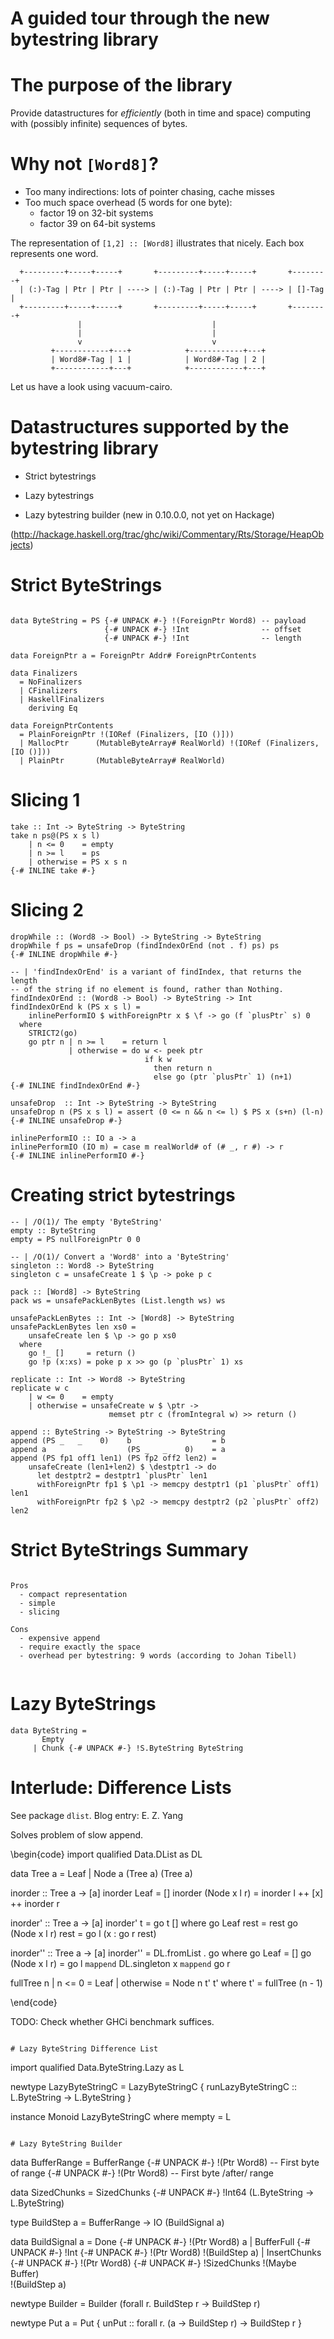 # A guided tour through the new bytestring library

# The purpose of the library #

Provide datastructures for *efficiently* (both in time and space) computing
with (possibly infinite) sequences of bytes.


# Why not `[Word8]`?

- Too many indirections: lots of pointer chasing, cache misses
- Too much space overhead (5 words for one byte): 
    * factor 19 on 32-bit systems
    * factor 39 on 64-bit systems

The representation of `[1,2] :: [Word8]` illustrates that nicely. Each box
represents one word.
~~~
  +---------+-----+-----+       +---------+-----+-----+       +--------+
  | (:)-Tag | Ptr | Ptr | ----> | (:)-Tag | Ptr | Ptr | ----> | []-Tag |
  +---------+-----+-----+       +---------+-----+-----+       +--------+
               |                             |
               |                             |
               v                             v
         +------------+---+            +------------+---+
         | Word8#-Tag | 1 |            | Word8#-Tag | 2 |
         +------------+---+            +------------+---+
~~~

Let us have a look using vacuum-cairo.


# Datastructures supported by the bytestring library #

- Strict bytestrings

- Lazy bytestrings

- Lazy bytestring builder (new in 0.10.0.0, not yet on Hackage)

(http://hackage.haskell.org/trac/ghc/wiki/Commentary/Rts/Storage/HeapObjects)

# Strict ByteStrings

~~~

data ByteString = PS {-# UNPACK #-} !(ForeignPtr Word8) -- payload
                     {-# UNPACK #-} !Int                -- offset
                     {-# UNPACK #-} !Int                -- length

data ForeignPtr a = ForeignPtr Addr# ForeignPtrContents

data Finalizers
  = NoFinalizers
  | CFinalizers
  | HaskellFinalizers
    deriving Eq

data ForeignPtrContents
  = PlainForeignPtr !(IORef (Finalizers, [IO ()]))
  | MallocPtr      (MutableByteArray# RealWorld) !(IORef (Finalizers, [IO ()]))
  | PlainPtr       (MutableByteArray# RealWorld)

~~~

# Slicing 1

~~~
take :: Int -> ByteString -> ByteString
take n ps@(PS x s l)
    | n <= 0    = empty
    | n >= l    = ps
    | otherwise = PS x s n
{-# INLINE take #-}
~~~

# Slicing 2

~~~
dropWhile :: (Word8 -> Bool) -> ByteString -> ByteString
dropWhile f ps = unsafeDrop (findIndexOrEnd (not . f) ps) ps
{-# INLINE dropWhile #-}

-- | 'findIndexOrEnd' is a variant of findIndex, that returns the length
-- of the string if no element is found, rather than Nothing.
findIndexOrEnd :: (Word8 -> Bool) -> ByteString -> Int
findIndexOrEnd k (PS x s l) = 
    inlinePerformIO $ withForeignPtr x $ \f -> go (f `plusPtr` s) 0
  where
    STRICT2(go)
    go ptr n | n >= l    = return l
             | otherwise = do w <- peek ptr
                              if k w
                                then return n
                                else go (ptr `plusPtr` 1) (n+1)
{-# INLINE findIndexOrEnd #-}

unsafeDrop  :: Int -> ByteString -> ByteString
unsafeDrop n (PS x s l) = assert (0 <= n && n <= l) $ PS x (s+n) (l-n)
{-# INLINE unsafeDrop #-}

inlinePerformIO :: IO a -> a
inlinePerformIO (IO m) = case m realWorld# of (# _, r #) -> r
{-# INLINE inlinePerformIO #-}
~~~


# Creating strict bytestrings

~~~
-- | /O(1)/ The empty 'ByteString'
empty :: ByteString
empty = PS nullForeignPtr 0 0

-- | /O(1)/ Convert a 'Word8' into a 'ByteString'
singleton :: Word8 -> ByteString
singleton c = unsafeCreate 1 $ \p -> poke p c

pack :: [Word8] -> ByteString
pack ws = unsafePackLenBytes (List.length ws) ws

unsafePackLenBytes :: Int -> [Word8] -> ByteString
unsafePackLenBytes len xs0 =
    unsafeCreate len $ \p -> go p xs0
  where
    go !_ []     = return ()
    go !p (x:xs) = poke p x >> go (p `plusPtr` 1) xs

replicate :: Int -> Word8 -> ByteString
replicate w c
    | w <= 0    = empty
    | otherwise = unsafeCreate w $ \ptr ->
                      memset ptr c (fromIntegral w) >> return ()

append :: ByteString -> ByteString -> ByteString
append (PS _   _    0)    b                  = b
append a                  (PS _   _    0)    = a
append (PS fp1 off1 len1) (PS fp2 off2 len2) =
    unsafeCreate (len1+len2) $ \destptr1 -> do
      let destptr2 = destptr1 `plusPtr` len1
      withForeignPtr fp1 $ \p1 -> memcpy destptr1 (p1 `plusPtr` off1) len1
      withForeignPtr fp2 $ \p2 -> memcpy destptr2 (p2 `plusPtr` off2) len2
~~~

# Strict ByteStrings Summary

~~~~

Pros
  - compact representation
  - simple 
  - slicing

Cons
  - expensive append
  - require exactly the space 
  - overhead per bytestring: 9 words (according to Johan Tibell)


~~~~


# Lazy ByteStrings

~~~
data ByteString = 
       Empty 
     | Chunk {-# UNPACK #-} !S.ByteString ByteString

~~~

# Interlude: Difference Lists

See package `dlist`.
Blog entry: E. Z. Yang

Solves problem of slow append.

\begin{code}
import qualified Data.DList as DL

data Tree a = Leaf | Node a (Tree a) (Tree a)

inorder :: Tree a -> [a]
inorder Leaf         = []
inorder (Node x l r) = inorder l ++ [x] ++ inorder r


inorder' :: Tree a -> [a]
inorder' t = 
    go t []
  where
    go Leaf         rest = rest
    go (Node x l r) rest = go l (x : go r rest)

inorder'' :: Tree a -> [a]
inorder'' =
    DL.fromList . go
  where
    go Leaf         = []
    go (Node x l r) = go l `mappend` DL.singleton x `mappend` go r

fullTree n
  | n <= 0    = Leaf
  | otherwise = Node n t' t'
  where
    t' = fullTree (n - 1)


\end{code}

TODO: Check whether GHCi benchmark suffices.

~~~

# Lazy ByteString Difference List

~~~
import qualified Data.ByteString.Lazy as L

newtype LazyByteStringC = LazyByteStringC 
        { runLazyByteStringC :: L.ByteString -> L.ByteString }

instance Monoid LazyByteStringC where
  mempty = L

~~~

# Lazy ByteString Builder

~~~
data BufferRange = BufferRange 
       {-# UNPACK #-} !(Ptr Word8)  -- First byte of range
       {-# UNPACK #-} !(Ptr Word8)  -- First byte /after/ range

data SizedChunks =
         SizedChunks {-# UNPACK #-} !Int64 (L.ByteString -> L.ByteString)

type BuildStep a = BufferRange -> IO (BuildSignal a)

data BuildSignal a =
    Done {-# UNPACK #-} !(Ptr Word8) a
  | BufferFull
      {-# UNPACK #-} !Int
      {-# UNPACK #-} !(Ptr Word8)
                     !(BuildStep a)
  | InsertChunks
      {-# UNPACK #-} !(Ptr Word8)
      {-# UNPACK #-} !SizedChunks
                     !(Maybe Buffer)  
                     !(BuildStep a)

newtype Builder = Builder (forall r. BuildStep r -> BuildStep r)

newtype Put a = Put { unPut :: forall r. (a -> BuildStep r) -> BuildStep r }

~~~
